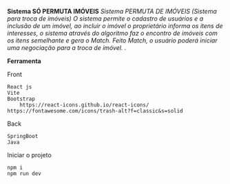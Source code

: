 **Sistema SÓ PERMUTA IMÓVEIS**
*Sistema PERMUTA DE IMÓVEIS (Sistema para troca de imóveis) O sistema permite o cadastro de usuários e a inclusão de um imóvel, ao incluir o imóvel o proprietário informa os itens de interesses, o sistema através do algoritmo faz o encontro de imóveis com os itens semelhante e gera o Match. Feito Match, o usuário poderá iniciar uma negociação para a troca de imóvel. .*

**Ferramenta**

Front

	React js
	Vite	
	Bootstrap 
        https://react-icons.github.io/react-icons/
	https://fontawesome.com/icons/trash-alt?f=classic&s=solid
	
 Back

	SpringBoot 
 	Java

Iniciar o projeto

	npm i
	npm run dev
